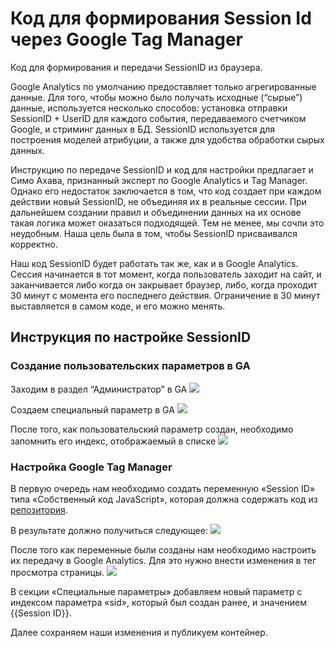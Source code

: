 # Код для формирования Session Id через Google Tag Manager
Код для формирования и передачи SessionID из браузера.

Google Analytics по умолчанию предоставляет только агрегированные данные. Для того, чтобы можно было получать исходные (“сырые”) данные, используется несколько способов: установка отправки SessionID + UserID для каждого события, передаваемого счетчиком Google, и стриминг данных в БД. 
SessionID используется для построения моделей атрибуции, а также для удобства обработки сырых данных.

Инструкцию по передаче SessionID и код для настройки предлагает и Симо Ахава, признанный эксперт по Google Analytics и Tag Manager. Однако его недостаток заключается в том, что код создает при каждом действии новый SessionID, не объединяя их в реальные сессии. При дальнейшем создании правил и объединении данных на их основе такая логика может оказаться подходящей. Тем не менее, мы сочли это неудобным. Наша цель была в том, чтобы SessionID присваивался корректно.

Наш код SessionID будет работать так же, как и в Google Analytics. Сессия начинается в тот момент, когда пользователь заходит на сайт, и заканчивается либо когда он закрывает браузер, либо, когда проходит 30 минут с момента его последнего действия. Ограничение в 30 минут выставляется в самом коде, и его можно менять.

## Инструкция по настройке SessionID

### Создание пользовательских параметров в GA

Заходим в раздел “Администратор” в GA
![](http://roomcontent.ru/img/session-id-img-01.png)

Создаем специальный параметр в GA
![](http://roomcontent.ru/img/session-id-img-02.png)

После того, как пользовательский параметр создан, необходимо запомнить его индекс, отображаемый в списке
![](http://roomcontent.ru/img/session-id-img-03.png)


### Настройка Google Tag Manager

В первую очередь нам необходимо создать переменную «Session ID» типа «Собственный код JavaScript», которая должна содержать код из [репозитория](https://github.com/room-development/session-id-for-GA/blob/master/sessionID.js).

В результате должно получиться следующее:
![](http://roomcontent.ru/img/session-id-img-04.png)

После того как переменные были созданы нам необходимо настроить их передачу в Google Analytics. Для это нужно внести изменения в тег просмотра страницы.
![](http://roomcontent.ru/img/session-id-img-05.png)

В секции «Специальные параметры» добавляем новый параметр с индексом параметра «sid», который был создан ранее, и значением {{Session ID}}.

Далее сохраняем наши изменения и публикуем контейнер.


